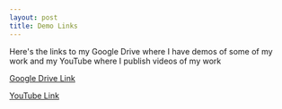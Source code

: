 ```yaml
---
layout: post
title: Demo Links
---
```


Here's the links to my Google Drive where I have demos of some of my work and my YouTube where I publish videos of my work

[Google Drive Link](https://drive.google.com/drive/u/0/folders/1XM87y44xz8Jg3j4hBmtT19L_3nrJ9e68)

[YouTube Link](https://www.youtube.com/channel/UCJw5a0KuJdPMNutZTnygWNQ)

